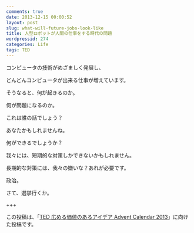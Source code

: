 ```yaml
---
comments: true
date: 2013-12-15 00:00:52
layout: post
slug: what-will-future-jobs-look-like
title: 人型ロボットが人間の仕事をする時代の問題
wordpressid: 274
categories: Life
tags: TED
---
```


コンピュータの技術がめざましく発展し、

どんどんコンピュータが出来る仕事が増えています。

そうなると、何が起きるのか。

何が問題になるのか。

<!-- more -->




これは誰の話でしょう？

あなたかもしれませんね。

何ができるでしょうか？


我々には、短期的な対策しかできないかもしれません。

長期的な対策には、我々の嫌いな？あれが必要です。

政治。


さて、選挙行くか。

+++

この投稿は、「[TED 広める価値のあるアイデア Advent Calendar 2013](http://www.adventar.org/calendars/158)」に向けた投稿です。

